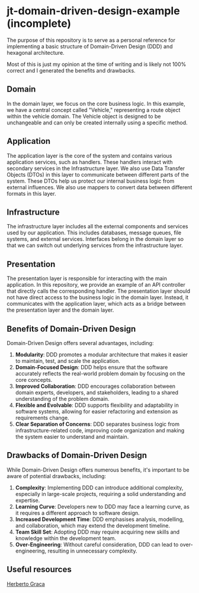 # jt-domain-driven-design-example (incomplete)

The purpose of this repository is to serve as a personal reference for implementing a basic structure of Domain-Driven Design (DDD) and hexagonal architecture.

Most of this is just my opinion at the time of writing and is likely not 100% correct and I generated the benefits and drawbacks.

## Domain

In the domain layer, we focus on the core business logic. In this example, we have a central concept called "Vehicle," representing a route object within the vehicle domain. The Vehicle object is designed to be unchangeable and can only be created internally using a specific method.

## Application

The application layer is the core of the system and contains various application services, such as handlers. These handlers interact with secondary services in the Infrastructure layer. We also use Data Transfer Objects (DTOs) in this layer to communicate between different parts of the system. These DTOs help us protect our internal business logic from external influences. We also use mappers to convert data between different formats in this layer.

## Infrastructure

The infrastructure layer includes all the external components and services used by our application. This includes databases, message queues, file systems, and external services. Interfaces belong in the domain layer so that we can switch out underlying services from the infrastructure layer.

## Presentation

The presentation layer is responsible for interacting with the main application. In this repository, we provide an example of an API controller that directly calls the corresponding handler. The presentation layer should not have direct access to the business logic in the domain layer. Instead, it communicates with the application layer, which acts as a bridge between the presentation layer and the domain layer.

## Benefits of Domain-Driven Design

Domain-Driven Design offers several advantages, including:

1. **Modularity**: DDD promotes a modular architecture that makes it easier to maintain, test, and scale the application.
2. **Domain-Focused Design**: DDD helps ensure that the software accurately reflects the real-world problem domain by focusing on the core concepts.
3. **Improved Collaboration**: DDD encourages collaboration between domain experts, developers, and stakeholders, leading to a shared understanding of the problem domain.
4. **Flexible and Evolvable**: DDD supports flexibility and adaptability in software systems, allowing for easier refactoring and extension as requirements change.
5. **Clear Separation of Concerns**: DDD separates business logic from infrastructure-related code, improving code organization and making the system easier to understand and maintain.

## Drawbacks of Domain-Driven Design

While Domain-Driven Design offers numerous benefits, it's important to be aware of potential drawbacks, including:

1. **Complexity**: Implementing DDD can introduce additional complexity, especially in large-scale projects, requiring a solid understanding and expertise.
2. **Learning Curve**: Developers new to DDD may face a learning curve, as it requires a different approach to software design.
3. **Increased Development Time**: DDD emphasises analysis, modelling, and collaboration, which may extend the development timeline.
4. **Team Skill Set**: Adopting DDD may require acquiring new skills and knowledge within the development team.
5. **Over-Engineering**: Without careful consideration, DDD can lead to over-engineering, resulting in unnecessary complexity.

## Useful resources

[Herberto Graca](https://herbertograca.com/2017/11/16/explicit-architecture-01-ddd-hexagonal-onion-clean-cqrs-how-i-put-it-all-together/)
